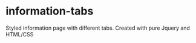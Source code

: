 # information-tabs
Styled information page with different tabs. Created with pure Jquery and HTML/CSS
